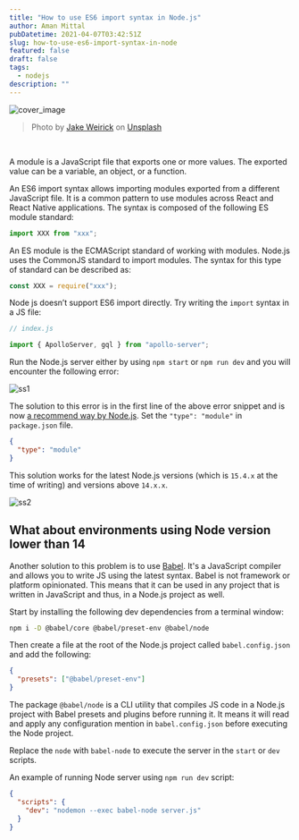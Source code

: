 ```yaml
---
title: "How to use ES6 import syntax in Node.js"
author: Aman Mittal
pubDatetime: 2021-04-07T03:42:51Z
slug: how-to-use-es6-import-syntax-in-node
featured: false
draft: false
tags:
  - nodejs
description: ""
---
```


![cover_image](https://i.imgur.com/mztPVQI.png)

<blockquote>
Photo by <a href="https://unsplash.com/@weirick?utm_source=unsplash&utm_medium=referral&utm_content=creditCopyText">Jake Weirick</a> on <a href="https://unsplash.com/?utm_source=unsplash&utm_medium=referral&utm_content=creditCopyText">Unsplash</a>
</blockquote>

<br />

A module is a JavaScript file that exports one or more values. The exported value can be a variable, an object, or a function.

An ES6 import syntax allows importing modules exported from a different JavaScript file. It is a common pattern to use modules across React and React Native applications. The syntax is composed of the following ES module standard:

```js
import XXX from "xxx";
```

An ES module is the ECMAScript standard of working with modules. Node.js uses the CommonJS standard to import modules. The syntax for this type of standard can be described as:

```js
const XXX = require("xxx");
```

Node js doesn’t support ES6 import directly. Try writing the `import` syntax in a JS file:

```js
// index.js

import { ApolloServer, gql } from "apollo-server";
```

Run the Node.js server either by using `npm start` or `npm run dev` and you will encounter the following error:

![ss1](https://i.imgur.com/lbHW7pl.png)

The solution to this error is in the first line of the above error snippet and is now [a recommend way by Node.js](https://nodejs.org/api/esm.html#esm_enabling). Set the `"type": "module"` in `package.json` file.

```json
{
  "type": "module"
}
```

This solution works for the latest Node.js versions (which is `15.4.x` at the time of writing) and versions above `14.x.x`.

![ss2](https://i.imgur.com/Mm92hul.png)

## What about environments using Node version lower than 14

Another solution to this problem is to use [Babel](https://babeljs.io/). It's a JavaScript compiler and allows you to write JS using the latest syntax. Babel is not framework or platform opinionated. This means that it can be used in any project that is written in JavaScript and thus, in a Node.js project as well.

Start by installing the following dev dependencies from a terminal window:

```bash
npm i -D @babel/core @babel/preset-env @babel/node
```

Then create a file at the root of the Node.js project called `babel.config.json` and add the following:

```json
{
  "presets": ["@babel/preset-env"]
}
```

The package `@babel/node` is a CLI utility that compiles JS code in a Node.js project with Babel presets and plugins before running it. It means it will read and apply any configuration mention in `babel.config.json` before executing the Node project.

Replace the `node` with `babel-node` to execute the server in the `start` or `dev` scripts.

An example of running Node server using `npm run dev` script:

```json
{
  "scripts": {
    "dev": "nodemon --exec babel-node server.js"
  }
}
```
